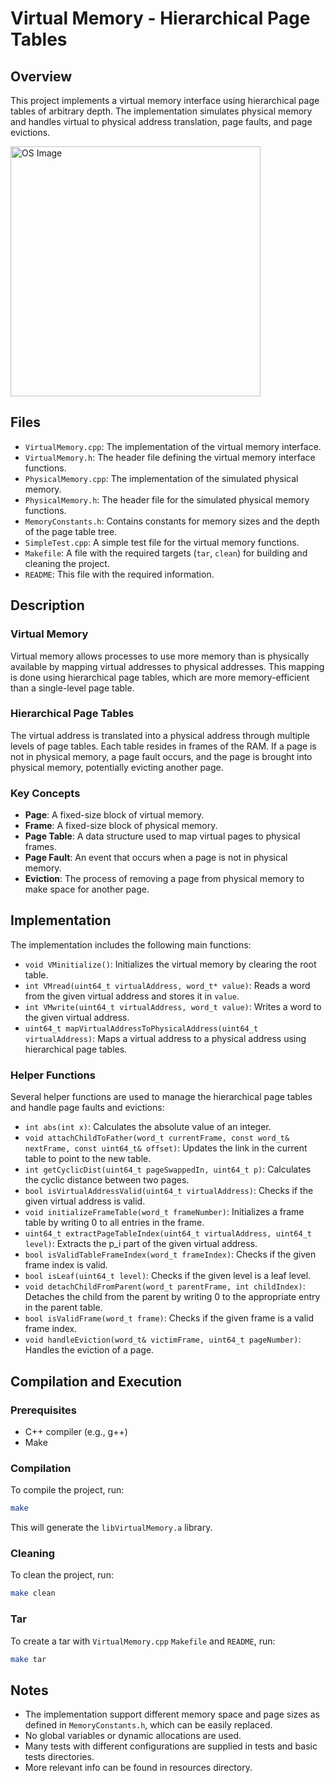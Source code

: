 # Virtual Memory - Hierarchical Page Tables

## Overview

This project implements a virtual memory interface using hierarchical page tables of arbitrary depth. The implementation simulates physical memory and handles virtual to physical address translation, page faults, and page evictions.

<img src="https://static.javatpoint.com/operating-system/images/what-is-hashed-page-table-in-operating-system2.png" alt="OS Image" width="400">

## Files

- `VirtualMemory.cpp`: The implementation of the virtual memory interface.
- `VirtualMemory.h`: The header file defining the virtual memory interface functions.
- `PhysicalMemory.cpp`: The implementation of the simulated physical memory.
- `PhysicalMemory.h`: The header file for the simulated physical memory functions.
- `MemoryConstants.h`: Contains constants for memory sizes and the depth of the page table tree.
- `SimpleTest.cpp`: A simple test file for the virtual memory functions.
- `Makefile`: A file with the required targets (`tar`, `clean`) for building and cleaning the project.
- `README`: This file with the required information.

## Description

### Virtual Memory

Virtual memory allows processes to use more memory than is physically available by mapping virtual addresses to physical addresses. This mapping is done using hierarchical page tables, which are more memory-efficient than a single-level page table.

### Hierarchical Page Tables

The virtual address is translated into a physical address through multiple levels of page tables. Each table resides in frames of the RAM. If a page is not in physical memory, a page fault occurs, and the page is brought into physical memory, potentially evicting another page.

### Key Concepts

- **Page**: A fixed-size block of virtual memory.
- **Frame**: A fixed-size block of physical memory.
- **Page Table**: A data structure used to map virtual pages to physical frames.
- **Page Fault**: An event that occurs when a page is not in physical memory.
- **Eviction**: The process of removing a page from physical memory to make space for another page.

## Implementation

The implementation includes the following main functions:

- `void VMinitialize()`: Initializes the virtual memory by clearing the root table.
- `int VMread(uint64_t virtualAddress, word_t* value)`: Reads a word from the given virtual address and stores it in `value`.
- `int VMwrite(uint64_t virtualAddress, word_t value)`: Writes a word to the given virtual address.
- `uint64_t mapVirtualAddressToPhysicalAddress(uint64_t virtualAddress)`: Maps a virtual address to a physical address using hierarchical page tables.

### Helper Functions

Several helper functions are used to manage the hierarchical page tables and handle page faults and evictions:

- `int abs(int x)`: Calculates the absolute value of an integer.
- `void attachChildToFather(word_t currentFrame, const word_t& nextFrame, const uint64_t& offset)`: Updates the link in the current table to point to the new table.
- `int getCyclicDist(uint64_t pageSwappedIn, uint64_t p)`: Calculates the cyclic distance between two pages.
- `bool isVirtualAddressValid(uint64_t virtualAddress)`: Checks if the given virtual address is valid.
- `void initializeFrameTable(word_t frameNumber)`: Initializes a frame table by writing 0 to all entries in the frame.
- `uint64_t extractPageTableIndex(uint64_t virtualAddress, uint64_t level)`: Extracts the p_i part of the given virtual address.
- `bool isValidTableFrameIndex(word_t frameIndex)`: Checks if the given frame index is valid.
- `bool isLeaf(uint64_t level)`: Checks if the given level is a leaf level.
- `void detachChildFromParent(word_t parentFrame, int childIndex)`: Detaches the child from the parent by writing 0 to the appropriate entry in the parent table.
- `bool isValidFrame(word_t frame)`: Checks if the given frame is a valid frame index.
- `void handleEviction(word_t& victimFrame, uint64_t pageNumber)`: Handles the eviction of a page.

## Compilation and Execution

### Prerequisites

- C++ compiler (e.g., g++)
- Make

### Compilation

To compile the project, run:

```bash
make
```

This will generate the `libVirtualMemory.a` library.

### Cleaning

To clean the project, run:

```bash
make clean
```

### Tar

To create a tar with `VirtualMemory.cpp` `Makefile` and `README`, run:

```bash
make tar
```

## Notes

- The implementation support different memory space and page sizes as defined in `MemoryConstants.h`, which can be easily replaced.
- No global variables or dynamic allocations are used.
- Many tests with different configurations are supplied in tests and basic tests directories.
- More relevant info can be found in resources directory.
